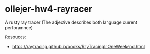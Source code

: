 # ollejer-hw4-rayracer
A rusty ray tracer (The adjective describes both language current perforamnce)

Resouces:
 
 - https://raytracing.github.io/books/RayTracingInOneWeekend.html
